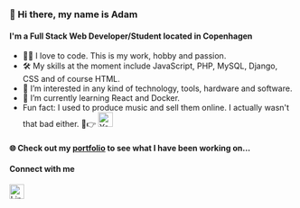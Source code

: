 ### 👋 Hi there, my name is Adam
#### I'm a Full Stack Web Developer/Student located in Copenhagen
- 👨‍💻 I love to code. This is my work, hobby and passion.
- 🛠️ My skills at the moment include JavaScript, PHP, MySQL, Django, CSS and of course HTML.
- 👀 I’m interested in any kind of technology, tools, hardware and software.
- 📖 I’m currently learning React and Docker.
- Fun fact: I used to produce music and sell them online. I actually wasn't that bad either. 🤷👉 [<img alt="YouTube" width="26px" src="https://www.flaticon.com/svg/vstatic/svg/1409/1409936.svg?token=exp=1615729863~hmac=9aff6f2f2e4035668924ee79d3e66814" />][youtube]

#### 🌐 Check out my [portfolio] to see what I have been working on...

#### Connect with me
[<img align="left" alt="LinkedIn" width="26px" src="https://www.flaticon.com/svg/vstatic/svg/1409/1409945.svg?token=exp=1615729845~hmac=f31304b20c243ee51efafecc1a5ef937" />][linkedin]


[youtube]: https://www.youtube.com/channel/UCu68r2A9x5TixjLkc09pVNA
[portfolio]: https://adamtoth.dev/
[linkedin]: https://www.linkedin.com/in/adam-toth-162350197/
